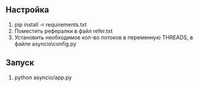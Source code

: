 ## Настройка

1. pip install -r requirements.txt
2. Поместить рефералки в файл refer.txt
3. Установить необходимое кол-во потоков в переменную THREADS, в файле asyncio\config.py

## Запуск

1. python asyncio/app.py